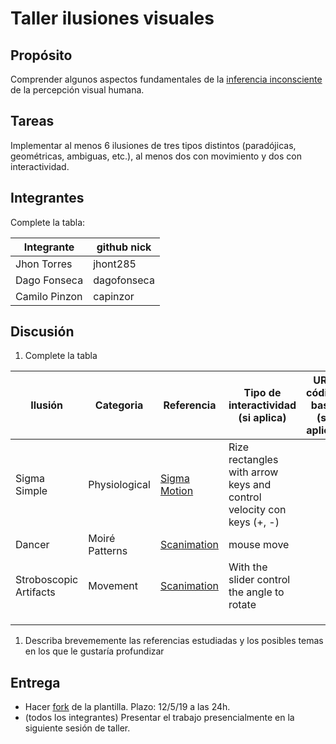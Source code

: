 # Taller ilusiones visuales

## Propósito

Comprender algunos aspectos fundamentales de la [inferencia inconsciente](https://github.com/VisualComputing/Cognitive) de la percepción visual humana.

## Tareas

Implementar al menos 6 ilusiones de tres tipos distintos (paradójicas, geométricas, ambiguas, etc.), al menos dos con movimiento y dos con interactividad.

## Integrantes

Complete la tabla:

| Integrante | github nick |
|------------|-------------|
| Jhon Torres | jhont285 |
| Dago Fonseca | dagofonseca |
| Camilo Pinzon | capinzor |
## Discusión

1. Complete la tabla

| Ilusión | Categoria | Referencia | Tipo de interactividad (si aplica) | URL código base (si aplica) |
|---------|-----------|------------|------------------------------------|-----------------------------|
| Sigma Simple | Physiological | [Sigma Motion](https://michaelbach.de/ot/mot-sigma/index.html)  | Rize rectangles with arrow keys and control velocity con keys (+, -) ||
| Dancer | Moiré Patterns | [Scanimation](https://michaelbach.de/ot/mot-scanimation/)| mouse move |                             |
| Stroboscopic Artifacts | Movement | [Scanimation](https://michaelbach.de/ot/mot-scanimation/) | With the slider control the angle to rotate ||
|         |           |            |                                    |                             |
|         |           |            |                                    |                             |
|         |           |            |                                    |                             |

1. Describa brevememente las referencias estudiadas y los posibles temas en los que le gustaría profundizar

## Entrega

* Hacer [fork](https://help.github.com/articles/fork-a-repo/) de la plantilla. Plazo: 12/5/19 a las 24h.
* (todos los integrantes) Presentar el trabajo presencialmente en la siguiente sesión de taller.

